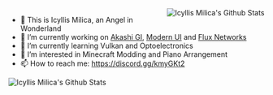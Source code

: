 <img src="https://github-readme-stats.vercel.app/api/top-langs/?username=BloCamLimb" align="right" alt="Icyllis Milica's Github Stats" />

- 👋 This is Icyllis Milica, an Angel in Wonderland
- 🔭 I’m currently working on [Akashi GI](https://github.com/BloCamLimb/AkashiGI), [Modern UI](https://github.com/BloCamLimb/ModernUI) and [Flux Networks](https://github.com/SonarSonic/Flux-Networks)
- 🌱 I’m currently learning Vulkan and Optoelectronics
- 👀 I’m interested in Minecraft Modding and Piano Arrangement
- 📫 How to reach me: https://discord.gg/kmyGKt2

<img src="https://github-readme-stats.vercel.app/api?username=BloCamLimb&show_icons=true" align="left" alt="Icyllis Milica's Github Stats" />
